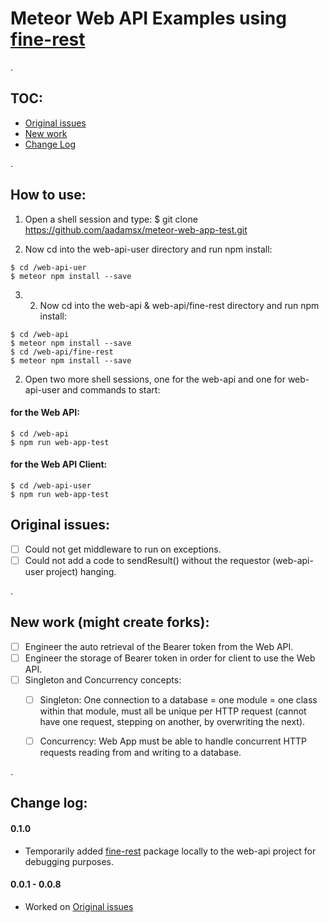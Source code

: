 # Meteor Web API Examples using [fine-rest](https://github.com/aadamsx/fine-rest)

.

## TOC:

- [Original issues](#original-issues)
- [New work](#new-work-might-create-forks)
- [Change Log](#change-log)

.

## How to use:

1) Open a shell session and type: $ git clone https://github.com/aadamsx/meteor-web-app-test.git

2) Now cd into the web-api-user directory and run npm install:

```
$ cd /web-api-uer
$ meteor npm install --save
```

3) 2) Now cd into the web-api & web-api/fine-rest directory and run npm install:

```
$ cd /web-api
$ meteor npm install --save
$ cd /web-api/fine-rest  
$ meteor npm install --save
```


2) Open two more shell sessions, one for the web-api and one for web-api-user and commands to start:

#### for the Web API:

```
$ cd /web-api
$ npm run web-app-test
```

#### for the Web API Client:

```
$ cd /web-api-user
$ npm run web-app-test
```


## Original issues:

- [ ] Could not get middleware to run on exceptions.
- [ ] Could not add a code to sendResult() without the requestor (web-api-user project) hanging.

.

## New work (might create forks):

- [ ] Engineer the auto retrieval of the Bearer token from the Web API.
- [ ] Engineer the storage of Bearer token in order for client to use the Web API.
- [ ] Singleton and Concurrency concepts:
  - [ ] Singleton: One connection to a database = one module = one class within that module, must all be unique per HTTP request (cannot have one request, stepping on another, by overwriting the next).
  - [ ] Concurrency: Web App must be able to handle concurrent HTTP requests reading from and writing to a database.


.

## Change log:

#### 0.1.0

- Temporarily added [fine-rest](https://github.com/aadamsx/fine-rest) package locally to the web-api project for debugging purposes.

#### 0.0.1 - 0.0.8

- Worked on [Original issues](#original-issues)
